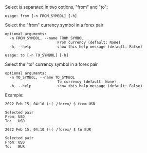 Select is separated in two options, "from" and "to":

```
usage: from [-n FROM_SYMBOL] [-h]
```

Select the "from" currency symbol in a forex pair

```
optional arguments:
  -n FROM_SYMBOL, --name FROM_SYMBOL
                        From currency (default: None)
  -h, --help            show this help message (default: False)
  ```
  
```
usage: to [-n TO_SYMBOL] [-h]
```

Select the "to" currency symbol in a forex pair

```
optional arguments:
  -n TO_SYMBOL, --name TO_SYMBOL
                        To currency (default: None)
  -h, --help            show this help message (default: False)
```

Example:
```
2022 Feb 15, 04:10 (✨) /forex/ $ from USD

Selected pair
From: USD
To:   USD

2022 Feb 15, 04:10 (✨) /forex/ $ to EUR

Selected pair
From: USD
To:   EUR
```
